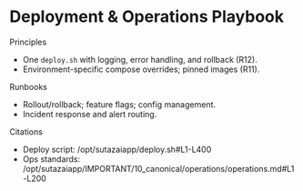# Deployment & Operations Playbook

Principles
- One `deploy.sh` with logging, error handling, and rollback (R12).
- Environment-specific compose overrides; pinned images (R11).

Runbooks
- Rollout/rollback; feature flags; config management.
- Incident response and alert routing.

Citations
- Deploy script: /opt/sutazaiapp/deploy.sh#L1-L400
- Ops standards: /opt/sutazaiapp/IMPORTANT/10_canonical/operations/operations.md#L1-L200

